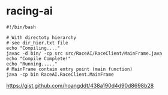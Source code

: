 # racing-ai

```
#!/bin/bash

# With directoty hierarchy
# see dir_hier.txt file
echo "Compiling...."
javac -d bin/ -cp src src/RaceAI/RaceClient/MainFrame.java
echo "Compile Complete!"
echo "Running....."
# MainFrame contain entry point (main function)
java -cp bin RaceAI.RaceClient.MainFrame
```


https://gist.github.com/hoangddt/438a190d4d90d8698b28
